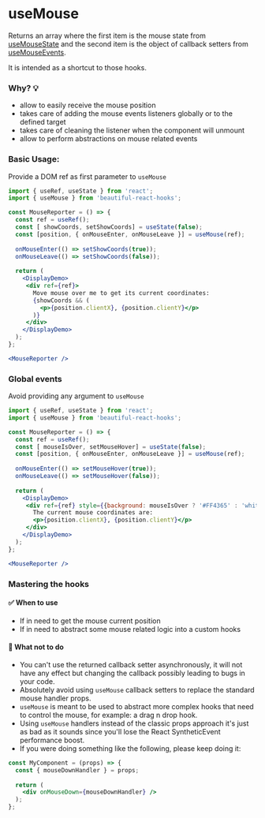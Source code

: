 # useMouse

Returns an array where the first item is the mouse state from [useMouseState](./useMouseState.md) and the 
second item is the object of callback setters from [useMouseEvents](./useMouseEvents.md).

It is intended as a shortcut to those hooks.

### Why? 💡

- allow to easily receive the mouse position 
- takes care of adding the mouse events listeners globally or to the defined target
- takes care of cleaning the listener when the component will unmount
- allow to perform abstractions on mouse related events

### Basic Usage:

Provide a DOM ref as first parameter to `useMouse`

```jsx harmony
import { useRef, useState } from 'react';
import { useMouse } from 'beautiful-react-hooks'; 

const MouseReporter = () => {
  const ref = useRef();
  const [ showCoords, setShowCoords] = useState(false);
  const [position, { onMouseEnter, onMouseLeave }] = useMouse(ref); 
  
  onMouseEnter(() => setShowCoords(true));
  onMouseLeave(() => setShowCoords(false));
  
  return (
    <DisplayDemo>
     <div ref={ref}>
       Move mouse over me to get its current coordinates:
       {showCoords && (
         <p>{position.clientX}, {position.clientY}</p>
       )}
     </div>
    </DisplayDemo>
  );
};

<MouseReporter />
```

### Global events

Avoid providing any argument to `useMouse`

```jsx harmony
import { useRef, useState } from 'react';
import { useMouse } from 'beautiful-react-hooks'; 

const MouseReporter = () => {
  const ref = useRef();
  const [ mouseIsOver, setMouseHover] = useState(false);
  const [position, { onMouseEnter, onMouseLeave }] = useMouse(ref); 
  
  onMouseEnter(() => setMouseHover(true));
  onMouseLeave(() => setMouseHover(false));
  
  return (
    <DisplayDemo>
     <div ref={ref} style={{background: mouseIsOver ? '#FF4365' : 'white'}}>
       The current mouse coordinates are:
       <p>{position.clientX}, {position.clientY}</p>
     </div>
    </DisplayDemo>
  );
};

<MouseReporter />
```

### Mastering the hooks

#### ✅ When to use
 
- If in need to get the mouse current position
- If in need to abstract some mouse related logic into a custom hooks

#### 🛑 What not to do

- You can't use the returned callback setter asynchronously, it will not have any effect but changing the callback 
 possibly leading to bugs in your code.
- Absolutely avoid using `useMouse` callback setters to replace the standard mouse handler props. 
-  `useMouse` is meant to be used to abstract more complex hooks that need to control the mouse, for example: a drag n drop hook.
- Using `useMouse` handlers instead of the classic props approach it's just as bad as it sounds since you'll
lose the React SyntheticEvent performance boost.<br />
- If you were doing something like the following, please keep doing it:

```jsx harmony static noedit
const MyComponent = (props) => {
  const { mouseDownHandler } = props;
    
  return (
    <div onMouseDown={mouseDownHandler} />
  );
};
``` 
